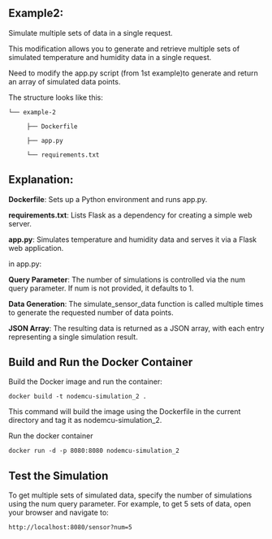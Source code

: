 ## Example2:

Simulate multiple sets of data in a single request.

This modification allows you to generate and retrieve multiple sets of simulated temperature and humidity data in a single request.


Need to modify the app.py script (from 1st example)to generate and return an array of simulated data points.

The structure looks like this:

```
└── example-2

     ├── Dockerfile

     ├── app.py

     └── requirements.txt

```

## Explanation:

**Dockerfile**: Sets up a Python environment and runs app.py.

**requirements.txt**: Lists Flask as a dependency for creating a simple web server.

**app.py**: Simulates temperature and humidity data and serves it via a Flask web application.

in app.py:

**Query Parameter**: The number of simulations is controlled via the num query parameter. If num is not provided, it defaults to 1.

**Data Generation**: The simulate_sensor_data function is called multiple times to generate the requested number of data points.

**JSON Array**: The resulting data is returned as a JSON array, with each entry representing a single simulation result.


## Build and Run the Docker Container
Build the Docker image and run the container:

```
docker build -t nodemcu-simulation_2 .
```

This command will build the image using the Dockerfile in the current directory and tag it as nodemcu-simulation_2.

Run the docker container

```
docker run -d -p 8080:8080 nodemcu-simulation_2
```

## Test the Simulation

To get multiple sets of simulated data, specify the number of simulations using the num query parameter. For example, to get 5 sets of data, open your browser and navigate to:

```
http://localhost:8080/sensor?num=5

```